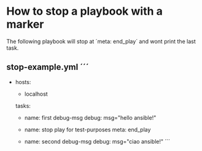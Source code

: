 # How to stop a playbook with a marker

The following playbook will stop at ´meta: end_play´ and wont print the last task.

stop-example.yml
´´´
---
- hosts: 
  - localhost

  tasks:
    - name: first debug-msg
      debug: msg="hello ansible!"

    - name: stop play for test-purposes
      meta: end_play

    - name: second debug-msg
      debug: msg="ciao ansible!"
´´´

